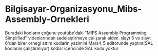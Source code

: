 # Bilgisayar-Organizasyonu_Mibs-Assembly-Ornekleri
Buradaki kodların çoğunu youtube'daki "MIPS Assembly Programming Simplified" videolarından sadeleştirmeye çalışarak aldım.
slayt 5 ve slayt 6'dan birer ornegi attım 
kodlarin yazimini Mars4_5 editorunde yaptım(SAL kodlarını çalıştırmıyor)
kodlar içerisinde SAL kodu yoktur
